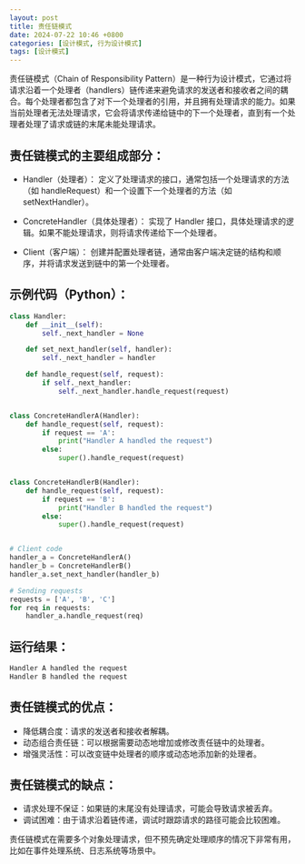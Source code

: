 ```yaml
---
layout: post
title: 责任链模式
date: 2024-07-22 10:46 +0800
categories: [设计模式, 行为设计模式]
tags: [设计模式]
---
```

责任链模式（Chain of Responsibility Pattern）是一种行为设计模式，它通过将请求沿着一个处理者（handlers）链传递来避免请求的发送者和接收者之间的耦合。每个处理者都包含了对下一个处理者的引用，并且拥有处理请求的能力。如果当前处理者无法处理请求，它会将请求传递给链中的下一个处理者，直到有一个处理者处理了请求或链的末尾未能处理请求。

## 责任链模式的主要组成部分：
* Handler（处理者）：
定义了处理请求的接口，通常包括一个处理请求的方法（如 handleRequest）和一个设置下一个处理者的方法（如 setNextHandler）。

* ConcreteHandler（具体处理者）：
实现了 Handler 接口，具体处理请求的逻辑。如果不能处理请求，则将请求传递给下一个处理者。

* Client（客户端）：
创建并配置处理者链，通常由客户端决定链的结构和顺序，并将请求发送到链中的第一个处理者。

## 示例代码（Python）：
```python
class Handler:
    def __init__(self):
        self._next_handler = None

    def set_next_handler(self, handler):
        self._next_handler = handler

    def handle_request(self, request):
        if self._next_handler:
            self._next_handler.handle_request(request)


class ConcreteHandlerA(Handler):
    def handle_request(self, request):
        if request == 'A':
            print("Handler A handled the request")
        else:
            super().handle_request(request)


class ConcreteHandlerB(Handler):
    def handle_request(self, request):
        if request == 'B':
            print("Handler B handled the request")
        else:
            super().handle_request(request)


# Client code
handler_a = ConcreteHandlerA()
handler_b = ConcreteHandlerB()
handler_a.set_next_handler(handler_b)

# Sending requests
requests = ['A', 'B', 'C']
for req in requests:
    handler_a.handle_request(req)
```

## 运行结果：
```css
Handler A handled the request
Handler B handled the request
```

## 责任链模式的优点：
* 降低耦合度：请求的发送者和接收者解耦。
* 动态组合责任链：可以根据需要动态地增加或修改责任链中的处理者。
* 增强灵活性：可以改变链中处理者的顺序或动态地添加新的处理者。

## 责任链模式的缺点：
* 请求处理不保证：如果链的末尾没有处理请求，可能会导致请求被丢弃。
* 调试困难：由于请求沿着链传递，调试时跟踪请求的路径可能会比较困难。

责任链模式在需要多个对象处理请求，但不预先确定处理顺序的情况下非常有用，比如在事件处理系统、日志系统等场景中。